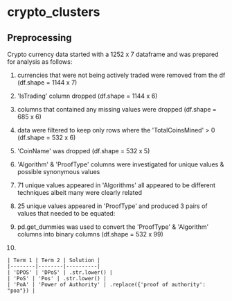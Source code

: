 # crypto_clusters

## Preprocessing
Crypto currency data started with a 1252 x 7 dataframe and was prepared for analysis as follows:
  1. currencies that were not being actively traded were removed from the df (df.shape = 1144 x 7)
  2. 'IsTrading' column dropped (df.shape = 1144 x 6)
  3. columns that contained any missing values were dropped (df.shape = 685 x 6)
  4. data were filtered to keep only rows where the 'TotalCoinsMined' > 0 (df.shape = 532 x 6)
  5. 'CoinName' was dropped (df.shape = 532 x 5)
  6. 'Algorithm' & 'ProofType' columns were investigated for unique values & possible synonymous values
  7. 71 unique values appeared in 'Algorithms' all appeared to be different techniques albeit many were clearly related
  8. 25 unique values appeared in 'ProofType' and produced 3 pairs of values that needed to be equated: 

    
  
  9. pd.get_dummies was used to convert the 'ProofType' & 'Algorithm' columns into binary columns (df.shape = 532 x 99)
  10.  
    | Term 1 | Term 2 | Solution |
    |--------|--------|----------|
    | 'DPOS' | 'DPoS' | .str.lower() |
    | 'PoS' | 'Pos' | .str.lower() |
    | 'PoA' | 'Power of Authority' | .replace({'proof of authority': "poa"}) | 
